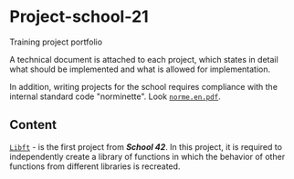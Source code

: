 # Project-school-21
Training project portfolio

A technical document is attached to each project, which states in detail what should be implemented and what is allowed for implementation.

In addition, writing projects for the school requires compliance with the internal standard code "norminette". Look [`norme.en.pdf`](/norme.en.pdf).

## Content
[`Libft`](/libft) - is the first project from **_School 42_**. In this project, it is required to independently create a library of functions in which the behavior of other functions from different libraries is recreated.

